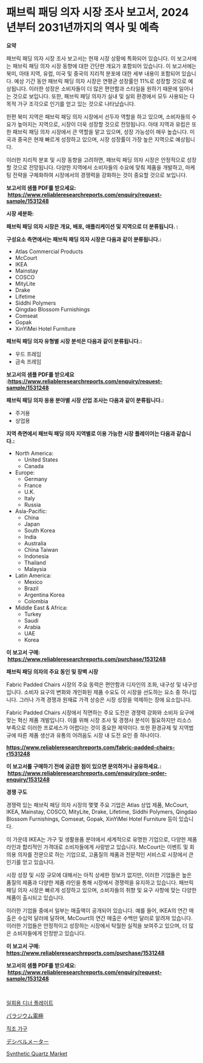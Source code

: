 <p><h1>패브릭 패딩 의자 시장 조사 보고서, 2024년부터 2031년까지의 역사 및 예측</h1></p><p><strong>요약</strong></p>
<p><p>패브릭 패딩 의자 시장 조사 보고서는 현재 시장 상황에 특화되어 있습니다. 이 보고서에는 패브릭 패딩 의자 시장 동향에 대한 간단한 개요가 포함되어 있습니다. 이 보고서에는 북미, 아태 지역, 유럽, 미국 및 중국의 지리적 분포에 대한 세부 내용이 포함되어 있습니다. 예상 기간 동안 패브릭 패딩 의자 시장은 연평균 성장률인 11%로 성장할 것으로 예상됩니다. 이러한 성장은 소비자들이 더 많은 편안함과 스타일을 원하기 때문에 일어나는 것으로 보입니다. 또한, 패브릭 패딩 의자가 실내 및 실외 환경에서 모두 사용되는 다목적 가구 조각으로 인기를 얻고 있는 것으로 나타났습니다.</p><p>한편 북미 지역은 패브릭 패딩 의자 시장에서 선두자 역할을 하고 있으며, 소비자들의 수요가 높아지는 지역으로, 시장이 더욱 성장할 것으로 전망됩니다. 아태 지역과 유럽은 또한 패브릭 패딩 의자 시장에서 큰 역할을 맡고 있으며, 성장 가능성이 매우 높습니다. 미국과 중국은 현재 빠르게 성장하고 있으며, 시장 성장률이 가장 높은 지역으로 예상됩니다.</p><p>이러한 지리적 분포 및 시장 동향을 고려하면, 패브릭 패딩 의자 시장은 안정적으로 성장할 것으로 전망됩니다. 다양한 지역에서 소비자들의 수요에 맞춰 제품을 개발하고, 마케팅 전략을 구체화하여 시장에서의 경쟁력을 강화하는 것이 중요할 것으로 보입니다.</p></p>
<p><strong>보고서의 샘플 PDF를 받으세요: &nbsp;<a href="https://www.reliableresearchreports.com/enquiry/request-sample/1531248">https://www.reliableresearchreports.com/enquiry/request-sample/1531248</a></strong></p>
<p><strong>시장 세분화:</strong></p>
<p><strong> 패브릭 패딩 의자 시장은 개요, 배포, 애플리케이션 및 지역으로 더 분류됩니다. :</strong></p>
<p><strong>구성요소 측면에서는 패브릭 패딩 의자 시장은 다음과 같이 분류됩니다.:</strong></p>
<p><ul><li>Atlas Commercial Products</li><li>McCourt</li><li>IKEA</li><li>Mainstay</li><li>COSCO</li><li>MityLite</li><li>Drake</li><li>Lifetime</li><li>Siddhi Polymers</li><li>Qingdao Blossom Furnishings</li><li>Comseat</li><li>Gopak</li><li>XinYiMei Hotel Furniture</li></ul></p>
<p><strong> 패브릭 패딩 의자 유형별 시장 분석은 다음과 같이 분류됩니다.:</strong></p>
<p><ul><li>우드 프레임</li><li>금속 프레임</li></ul></p>
<p><strong>보고서의 샘플 PDF를 받으세요 :<a href="https://www.reliableresearchreports.com/enquiry/request-sample/1531248">https://www.reliableresearchreports.com/enquiry/request-sample/1531248</a></strong></p>
<p><strong> 패브릭 패딩 의자 응용 분야별 시장 산업 조사는 다음과 같이 분류됩니다.:</strong></p>
<p><ul><li>주거용</li><li>상업용</li></ul></p>
<p><strong>지역 측면에서 패브릭 패딩 의자 지역별로 이용 가능한 시장 플레이어는 다음과 같습니다.:</strong></p>
<p><ul>
    <li>
        North America:
        <ul>
            <li>United States</li>
            <li>Canada</li>
        </ul>
    </li>
    <li>
        Europe:
        <ul>
            <li>Germany</li>
            <li>France</li>
            <li>U.K.</li>
            <li>Italy</li>
            <li>Russia</li>
        </ul>
    </li>
    <li>
        Asia-Pacific:
        <ul>
            <li>China</li>
            <li>Japan</li>
            <li>South Korea</li>
            <li>India</li>
            <li>Australia</li>
            <li>China Taiwan</li>
            <li>Indonesia</li>
            <li>Thailand</li>
            <li>Malaysia</li>
        </ul>
    </li>
    <li>
        Latin America:
        <ul>
            <li>Mexico</li>
            <li>Brazil</li>
            <li>Argentina Korea</li>
            <li>Colombia</li>
        </ul>
    </li>
    <li>
        Middle East & Africa:
        <ul>
            <li>Turkey</li>
            <li>Saudi</li>
            <li>Arabia</li>
            <li>UAE</li>
            <li>Korea</li>
        </ul>
    </li>
    </ul></p>
<p><strong>이 보고서 구매: &nbsp;<a href="https://www.reliableresearchreports.com/purchase/1531248">https://www.reliableresearchreports.com/purchase/1531248</a></strong></p>
<p><strong>패브릭 패딩 의자의 주요 동인 및 장벽 시장</strong></p>
<p><p>Fabric Padded Chairs 시장의 주요 동력은 편안함과 디자인의 조화, 내구성 및 내구성입니다. 소비자 요구의 변화와 개인화된 제품 수요도 이 시장을 선도하는 요소 중 하나입니다. 그러나 가격 경쟁과 원재료 가격 상승은 시장 성장을 억제하는 장애 요소입니다.</p><p>Fabric Padded Chairs 시장에서 직면하는 주요 도전은 경쟁력 강화와 소비자 요구에 맞는 혁신 제품 개발입니다. 이를 위해 시장 조사 및 경쟁사 분석이 필요하지만 리소스 부족으로 이러한 프로세스가 어렵다는 것이 중요한 제약이다. 또한 환경규제 및 지역법규에 따른 제품 생산과 유통의 어려움도 시장 내 도전 요인 중 하나이다.</p></p>
<p><strong><a href="https://www.reliableresearchreports.com/fabric-padded-chairs-r1531248">https://www.reliableresearchreports.com/fabric-padded-chairs-r1531248</a></strong></p>
<p><strong>이 보고서를 구매하기 전에 궁금한 점이 있으면 문의하거나 공유하세요.: &nbsp;<a href="https://www.reliableresearchreports.com/enquiry/pre-order-enquiry/1531248">https://www.reliableresearchreports.com/enquiry/pre-order-enquiry/1531248</a></strong></p>
<p><strong>경쟁 구도</strong></p>
<p><p>경쟁력 있는 패브릭 패딩 의자 시장의 몇몇 주요 기업은 Atlas 상업 제품, McCourt, IKEA, Mainstay, COSCO, MityLite, Drake, Lifetime, Siddhi Polymers, Qingdao Blossom Furnishings, Comseat, Gopak, XinYiMei Hotel Furniture 등이 있습니다.</p><p>이 가운데 IKEA는 가구 및 생활용품 분야에서 세계적으로 유명한 기업으로, 다양한 제품 라인과 합리적인 가격대로 소비자들에게 사랑받고 있습니다. McCourt는 이벤트 및 회의용 의자를 전문으로 하는 기업으로, 고품질의 제품과 전문적인 서비스로 시장에서 큰 인기를 얻고 있습니다.</p><p>시장 성장 및 시장 규모에 대해서는 아직 상세한 정보가 없지만, 이러한 기업들은 높은 품질의 제품과 다양한 제품 라인을 통해 시장에서 경쟁력을 유지하고 있습니다. 패브릭 패딩 의자 시장은 빠르게 성장하고 있으며, 소비자들의 취향 및 요구 사항에 맞는 다양한 제품이 출시되고 있습니다.</p><p>이러한 기업들 중에서 일부는 매출액이 공개되어 있습니다. 예를 들어, IKEA의 연간 매출은 수십억 달러에 달하며, McCourt의 연간 매출은 수백만 달러로 알려져 있습니다. 이러한 기업들은 안정적이고 성장하는 시장에서 탁월한 실적을 보여주고 있으며, 더 많은 소비자들에게 인정받고 있습니다.</p></p>
<p><strong>이 보고서 구매: &nbsp; <a href="https://www.reliableresearchreports.com/purchase/1531248">https://www.reliableresearchreports.com/purchase/1531248</a></strong></p>
<p><strong>보고서의 샘플 PDF를 받으세요: &nbsp;<a href="https://www.reliableresearchreports.com/enquiry/request-sample/1531248">https://www.reliableresearchreports.com/enquiry/request-sample/1531248</a></strong><strong></strong></p>
<p>&nbsp;</p>
<p><p><a href="https://medium.com/@jerrodhilll68/%EC%9D%BC%ED%9A%8C%EC%9A%A9-%EC%A0%80%EB%85%89-%ED%8C%8C%EC%8B%9D%EB%A0%A5-%ED%8C%90%EB%A7%A4-%EC%8B%9C%EC%9E%A5-%EC%A7%80%ED%91%9C-%ED%95%B4%EC%84%9D-%EC%8B%9C%EC%9E%A5-%EC%A0%90%EC%9C%A0%EC%9C%A8-%ED%8A%B8%EB%A0%8C%EB%93%9C-%EB%B0%8F-%EC%84%B1%EC%9E%A5-%ED%8C%A8%ED%84%B4-a7e6ea790a7b">일회용 디너 플레이트</a></p><p><a href="https://medium.com/@leeweir2009/%E3%83%91%E3%83%A9%E3%82%B8%E3%82%A6%E3%83%A0%E9%9B%BB%E6%A5%B5%E5%B8%82%E5%A0%B4-%E7%AB%B6%E4%BA%89%E5%88%86%E6%9E%90-%E5%B8%82%E5%A0%B4%E5%8B%95%E5%90%91-2031%E5%B9%B4%E3%81%BE%E3%81%A7%E3%81%AE%E4%BA%88%E6%B8%AC-87f45acd826f">パラジウム電極</a></p><p><a href="https://github.com/Tristiarton768456/Market-Research-Report-List-1/blob/main/211466021752.md">직조 가구</a></p><p><a href="https://github.com/bevdtkn4419963/Market-Research-Report-List-1/blob/main/520536423947.md">デシベルメーター</a></p><p><a href="https://issuu.com/reportprime-2/docs/synthetic-quartz-market-size-2030.pptx">Synthetic Quartz Market</a></p></p>